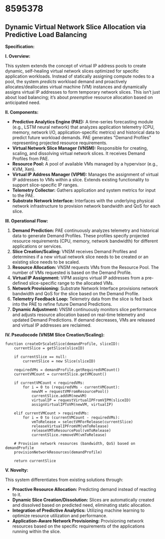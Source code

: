 # 8595378

## Dynamic Virtual Network Slice Allocation via Predictive Load Balancing

**Specification:**

**I. Overview:**

This system extends the concept of virtual IP address pools to create dynamic, self-healing virtual network slices optimized for specific application workloads.  Instead of statically assigning compute nodes to a pool, the system *predicts* workload demand and proactively allocates/deallocates virtual machine (VM) instances and dynamically assigns virtual IP addresses to form temporary network slices.  This isn’t just about load balancing; it’s about *preemptive* resource allocation based on anticipated need.

**II. Components:**

*   **Predictive Analytics Engine (PAE):**  A time-series forecasting module (e.g., LSTM neural network) that analyzes application telemetry (CPU, memory, network I/O, application-specific metrics) and historical data to predict future workload demands.  PAE generates "Demand Profiles" representing projected resource requirements.
*   **Virtual Network Slice Manager (VNSM):**  Responsible for creating, scaling, and dissolving virtual network slices.  It receives Demand Profiles from PAE.
*   **Resource Pool:** A pool of available VMs managed by a hypervisor (e.g., KVM, Xen).
*   **Virtual IP Address Manager (VIPM):**  Manages the assignment of virtual IP addresses to VMs within a slice.  Extends existing functionality to support slice-specific IP ranges.
*   **Telemetry Collector:** Gathers application and system metrics for input to the PAE.
*   **Substrate Network Interface:**  Interfaces with the underlying physical network infrastructure to provision network bandwidth and QoS for each slice.

**III. Operational Flow:**

1.  **Demand Prediction:** PAE continuously analyzes telemetry and historical data to generate Demand Profiles. These profiles specify projected resource requirements (CPU, memory, network bandwidth) for different applications or services.
2.  **Slice Creation/Scaling:** VNSM receives Demand Profiles and determines if a new virtual network slice needs to be created or an existing slice needs to be scaled.
3.  **Resource Allocation:** VNSM requests VMs from the Resource Pool. The number of VMs requested is based on the Demand Profile.
4.  **Virtual IP Assignment:** VIPM assigns virtual IP addresses from a pre-defined slice-specific range to the allocated VMs.
5.  **Network Provisioning:** Substrate Network Interface provisions network bandwidth and QoS for the slice based on the Demand Profile.
6.  **Telemetry Feedback Loop:** Telemetry data from the slice is fed back into the PAE to refine future Demand Predictions.
7.  **Dynamic Adjustment:** VNSM continuously monitors slice performance and adjusts resource allocation based on real-time telemetry and updated Demand Predictions. If demand decreases, VMs are released and virtual IP addresses are reclaimed.

**IV. Pseudocode (VNSM Slice Creation/Scaling):**

```pseudocode
function createOrScaleSlice(demandProfile, sliceID):
    currentSlice = getSlice(sliceID)

    if currentSlice == null:
        currentSlice = new Slice(sliceID)

    requiredVMs = demandProfile.getRequiredVMCount()
    currentVMCount = currentSlice.getVMCount()

    if currentVMCount < requiredVMs:
        for i = 0 to (requiredVMs - currentVMCount):
            newVM = requestVMFromResourcePool()
            currentSlice.addVM(newVM)
            virtualIP = requestVirtualIPFromVIPM(sliceID)
            assignVirtualIPToVM(newVM, virtualIP)

    elif currentVMCount > requiredVMs:
        for i = 0 to (currentVMCount - requiredVMs):
            vmToRelease = selectVMForRelease(currentSlice)
            releaseVirtualIPFromVM(vmToRelease)
            releaseVMToResourcePool(vmToRelease)
            currentSlice.removeVM(vmToRelease)

    # Provision network resources (bandwidth, QoS) based on demandProfile
    provisionNetworkResources(demandProfile)

    return currentSlice
```

**V.  Novelty:**

This system differentiates from existing solutions through:

*   **Proactive Resource Allocation:**  Predicting demand instead of reacting to it.
*   **Dynamic Slice Creation/Dissolution:**  Slices are automatically created and dissolved based on predicted need, eliminating static allocation.
*   **Integration of Predictive Analytics:** Utilizing machine learning to optimize resource utilization and performance.
*   **Application-Aware Network Provisioning:**  Provisioning network resources based on the specific requirements of the applications running within the slice.